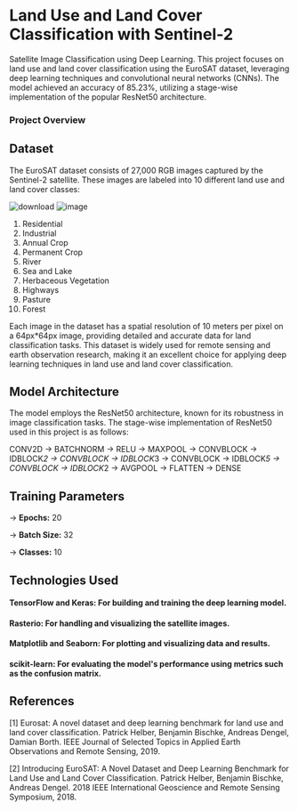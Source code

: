 # Land Use and Land Cover Classification with Sentinel-2
Satellite Image Classification using Deep Learning.
This project focuses on land use and land cover classification using the EuroSAT dataset, leveraging deep learning techniques and convolutional neural networks (CNNs). The model achieved an accuracy of 85.23%, utilizing a stage-wise implementation of the popular ResNet50 architecture.

### Project Overview

## Dataset
The EuroSAT dataset consists of 27,000 RGB images captured by the Sentinel-2 satellite. These images are labeled into 10 different land use and land cover classes:

![download](https://github.com/user-attachments/assets/155747c3-bf4c-4845-9eb8-5e9551e2d8cf)
![image](https://github.com/user-attachments/assets/19e2c511-5463-4c85-84ec-57d434bbe637)


1. Residential
2. Industrial
3. Annual Crop
4. Permanent Crop
5. River
6. Sea and Lake
7. Herbaceous Vegetation
8. Highways
9. Pasture
10. Forest

    
Each image in the dataset has a spatial resolution of 10 meters per pixel on a 64px*64px image, providing detailed and accurate data for land classification tasks. This dataset is widely used for remote sensing and earth observation research, making it an excellent choice for applying deep learning techniques in land use and land cover classification.


## Model Architecture
The model employs the ResNet50 architecture, known for its robustness in image classification tasks. The stage-wise implementation of ResNet50 used in this project is as follows:


CONV2D -> BATCHNORM -> RELU -> MAXPOOL -> CONVBLOCK -> IDBLOCK*2 -> CONVBLOCK -> IDBLOCK*3 -> CONVBLOCK -> IDBLOCK*5 -> CONVBLOCK -> IDBLOCK*2 -> AVGPOOL -> FLATTEN -> DENSE

## Training Parameters

 -> **Epochs:** 20
 
 -> **Batch Size:** 32
 
 -> **Classes:** 10


## Technologies Used
#### TensorFlow and Keras: For building and training the deep learning model.
#### Rasterio: For handling and visualizing the satellite images.
#### Matplotlib and Seaborn: For plotting and visualizing data and results.
#### scikit-learn: For evaluating the model's performance using metrics such as the confusion matrix.


## References

[1] Eurosat: A novel dataset and deep learning benchmark for land use and land cover classification. Patrick Helber, Benjamin Bischke, Andreas Dengel, Damian Borth. IEEE Journal of Selected Topics in Applied Earth Observations and Remote Sensing, 2019.

[2] Introducing EuroSAT: A Novel Dataset and Deep Learning Benchmark for Land Use and Land Cover Classification. Patrick Helber, Benjamin Bischke, Andreas Dengel. 2018 IEEE International Geoscience and Remote Sensing Symposium, 2018.
